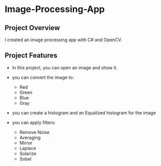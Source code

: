 # Image-Processing-App
## Project Overview
I created an image processing app with C# and OpenCV.

## Project Features
* In this project, you can open an image and show it.
* you can convert the image to:
  * Red
  * Green
  * Blue
  * Gray

* you can create a histogram and an Equalized histogram for the image
* you can apply filters:
  * Remove Noise
  * Averaging
  * Mirror
  * Laplace
  * Solarize
  * Sobel
